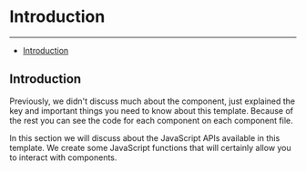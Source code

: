 # Introduction

---

- [Introduction](#introduction)

<a name="introduction"></a>

## Introduction
Previously, we didn't discuss much about the component, just explained the key and important things you need to know about this template. Because of the rest you can see the code for each component on each component file.

In this section we will discuss about the JavaScript APIs available in this template. We create some JavaScript functions that will certainly allow you to interact with components.
